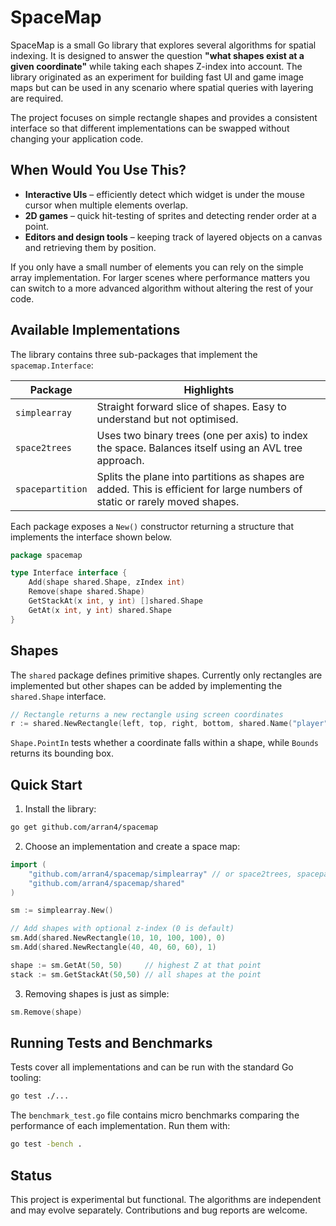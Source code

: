 # SpaceMap

SpaceMap is a small Go library that explores several algorithms for spatial indexing.  It is designed to answer the question **"what shapes exist at a given coordinate"** while taking each shapes Z-index into account.  The library originated as an experiment for building fast UI and game image maps but can be used in any scenario where spatial queries with layering are required.

The project focuses on simple rectangle shapes and provides a consistent interface so that different implementations can be swapped without changing your application code.

## When Would You Use This?

- **Interactive UIs** – efficiently detect which widget is under the mouse cursor when multiple elements overlap.
- **2D games** – quick hit-testing of sprites and detecting render order at a point.
- **Editors and design tools** – keeping track of layered objects on a canvas and retrieving them by position.

If you only have a small number of elements you can rely on the simple array implementation.  For larger scenes where performance matters you can switch to a more advanced algorithm without altering the rest of your code.

## Available Implementations

The library contains three sub-packages that implement the `spacemap.Interface`:

| Package | Highlights |
|---------|-----------|
| `simplearray` | Straight forward slice of shapes.  Easy to understand but not optimised. |
| `space2trees` | Uses two binary trees (one per axis) to index the space.  Balances itself using an AVL tree approach. |
| `spacepartition` | Splits the plane into partitions as shapes are added.  This is efficient for large numbers of static or rarely moved shapes. |

Each package exposes a `New()` constructor returning a structure that implements the interface shown below.

```go
package spacemap

type Interface interface {
    Add(shape shared.Shape, zIndex int)
    Remove(shape shared.Shape)
    GetStackAt(x int, y int) []shared.Shape
    GetAt(x int, y int) shared.Shape
}
```

## Shapes

The `shared` package defines primitive shapes.  Currently only rectangles are implemented but other shapes can be added by implementing the `shared.Shape` interface.

```go
// Rectangle returns a new rectangle using screen coordinates
r := shared.NewRectangle(left, top, right, bottom, shared.Name("player"))
```

`Shape.PointIn` tests whether a coordinate falls within a shape, while `Bounds` returns its bounding box.

## Quick Start

1. Install the library:

```bash
go get github.com/arran4/spacemap
```

2. Choose an implementation and create a space map:

```go
import (
    "github.com/arran4/spacemap/simplearray" // or space2trees, spacepartition
    "github.com/arran4/spacemap/shared"
)

sm := simplearray.New()

// Add shapes with optional z-index (0 is default)
sm.Add(shared.NewRectangle(10, 10, 100, 100), 0)
sm.Add(shared.NewRectangle(40, 40, 60, 60), 1)

shape := sm.GetAt(50, 50)     // highest Z at that point
stack := sm.GetStackAt(50,50) // all shapes at the point
```

3. Removing shapes is just as simple:

```go
sm.Remove(shape)
```

## Running Tests and Benchmarks

Tests cover all implementations and can be run with the standard Go tooling:

```bash
go test ./...
```

The `benchmark_test.go` file contains micro benchmarks comparing the performance of each implementation.  Run them with:

```bash
go test -bench .
```

## Status

This project is experimental but functional.  The algorithms are independent and may evolve separately. Contributions and bug reports are welcome.

